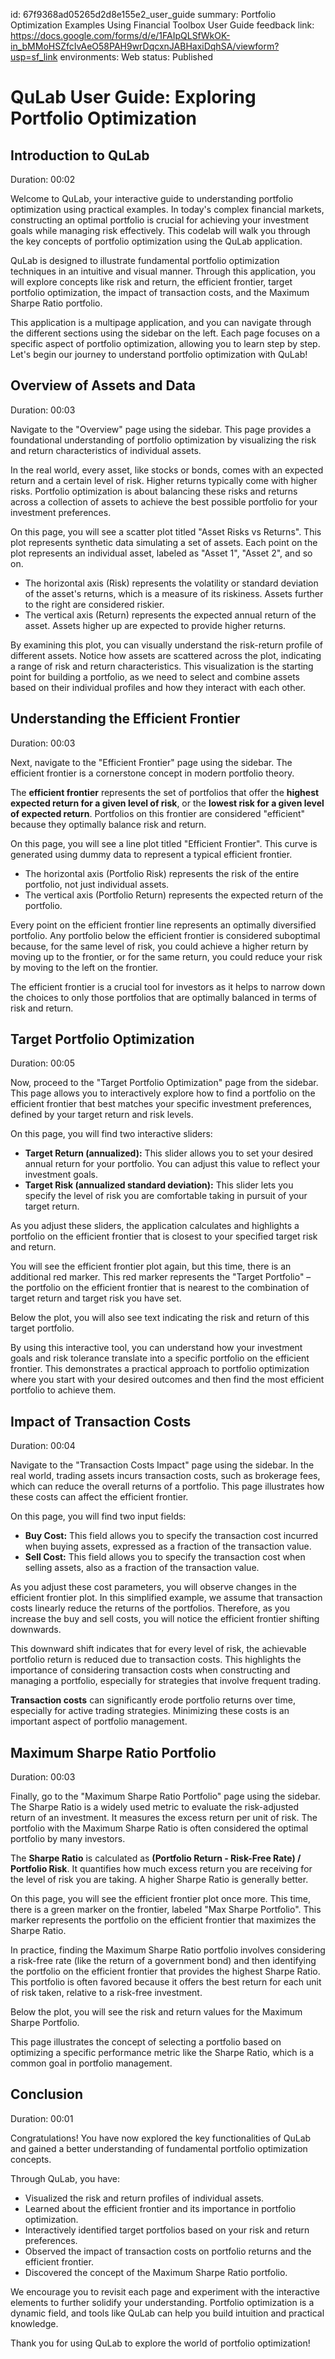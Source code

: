 id: 67f9368ad05265d2d8e155e2_user_guide
summary: Portfolio Optimization Examples Using Financial Toolbox User Guide
feedback link: https://docs.google.com/forms/d/e/1FAIpQLSfWkOK-in_bMMoHSZfcIvAeO58PAH9wrDqcxnJABHaxiDqhSA/viewform?usp=sf_link
environments: Web
status: Published
# QuLab User Guide: Exploring Portfolio Optimization

## Introduction to QuLab
Duration: 00:02

Welcome to QuLab, your interactive guide to understanding portfolio optimization using practical examples. In today's complex financial markets, constructing an optimal portfolio is crucial for achieving your investment goals while managing risk effectively. This codelab will walk you through the key concepts of portfolio optimization using the QuLab application.

QuLab is designed to illustrate fundamental portfolio optimization techniques in an intuitive and visual manner. Through this application, you will explore concepts like risk and return, the efficient frontier, target portfolio optimization, the impact of transaction costs, and the Maximum Sharpe Ratio portfolio.

This application is a multipage application, and you can navigate through the different sections using the sidebar on the left. Each page focuses on a specific aspect of portfolio optimization, allowing you to learn step by step. Let's begin our journey to understand portfolio optimization with QuLab!

## Overview of Assets and Data
Duration: 00:03

Navigate to the "Overview" page using the sidebar. This page provides a foundational understanding of portfolio optimization by visualizing the risk and return characteristics of individual assets.

In the real world, every asset, like stocks or bonds, comes with an expected return and a certain level of risk. Higher returns typically come with higher risks. Portfolio optimization is about balancing these risks and returns across a collection of assets to achieve the best possible portfolio for your investment preferences.

On this page, you will see a scatter plot titled "Asset Risks vs Returns". This plot represents synthetic data simulating a set of assets. Each point on the plot represents an individual asset, labeled as "Asset 1", "Asset 2", and so on.

*   The horizontal axis (Risk) represents the volatility or standard deviation of the asset's returns, which is a measure of its riskiness. Assets further to the right are considered riskier.
*   The vertical axis (Return) represents the expected annual return of the asset. Assets higher up are expected to provide higher returns.

By examining this plot, you can visually understand the risk-return profile of different assets. Notice how assets are scattered across the plot, indicating a range of risk and return characteristics. This visualization is the starting point for building a portfolio, as we need to select and combine assets based on their individual profiles and how they interact with each other.

## Understanding the Efficient Frontier
Duration: 00:03

Next, navigate to the "Efficient Frontier" page using the sidebar. The efficient frontier is a cornerstone concept in modern portfolio theory.

<aside class="positive">
The <b>efficient frontier</b> represents the set of portfolios that offer the <b>highest expected return for a given level of risk</b>, or the <b>lowest risk for a given level of expected return</b>. Portfolios on this frontier are considered "efficient" because they optimally balance risk and return.
</aside>

On this page, you will see a line plot titled "Efficient Frontier". This curve is generated using dummy data to represent a typical efficient frontier.

*   The horizontal axis (Portfolio Risk) represents the risk of the entire portfolio, not just individual assets.
*   The vertical axis (Portfolio Return) represents the expected return of the portfolio.

Every point on the efficient frontier line represents an optimally diversified portfolio.  Any portfolio below the efficient frontier is considered suboptimal because, for the same level of risk, you could achieve a higher return by moving up to the frontier, or for the same return, you could reduce your risk by moving to the left on the frontier.

The efficient frontier is a crucial tool for investors as it helps to narrow down the choices to only those portfolios that are optimally balanced in terms of risk and return.

## Target Portfolio Optimization
Duration: 00:05

Now, proceed to the "Target Portfolio Optimization" page from the sidebar. This page allows you to interactively explore how to find a portfolio on the efficient frontier that best matches your specific investment preferences, defined by your target return and risk levels.

On this page, you will find two interactive sliders:

*   **Target Return (annualized):** This slider allows you to set your desired annual return for your portfolio. You can adjust this value to reflect your investment goals.
*   **Target Risk (annualized standard deviation):** This slider lets you specify the level of risk you are comfortable taking in pursuit of your target return.

As you adjust these sliders, the application calculates and highlights a portfolio on the efficient frontier that is closest to your specified target risk and return.

You will see the efficient frontier plot again, but this time, there is an additional red marker. This red marker represents the "Target Portfolio" – the portfolio on the efficient frontier that is nearest to the combination of target return and target risk you have set.

Below the plot, you will also see text indicating the risk and return of this target portfolio.

By using this interactive tool, you can understand how your investment goals and risk tolerance translate into a specific portfolio on the efficient frontier. This demonstrates a practical approach to portfolio optimization where you start with your desired outcomes and then find the most efficient portfolio to achieve them.

## Impact of Transaction Costs
Duration: 00:04

Navigate to the "Transaction Costs Impact" page using the sidebar. In the real world, trading assets incurs transaction costs, such as brokerage fees, which can reduce the overall returns of a portfolio. This page illustrates how these costs can affect the efficient frontier.

On this page, you will find two input fields:

*   **Buy Cost:** This field allows you to specify the transaction cost incurred when buying assets, expressed as a fraction of the transaction value.
*   **Sell Cost:**  This field allows you to specify the transaction cost when selling assets, also as a fraction of the transaction value.

As you adjust these cost parameters, you will observe changes in the efficient frontier plot.  In this simplified example, we assume that transaction costs linearly reduce the returns of the portfolios. Therefore, as you increase the buy and sell costs, you will notice the efficient frontier shifting downwards.

This downward shift indicates that for every level of risk, the achievable portfolio return is reduced due to transaction costs.  This highlights the importance of considering transaction costs when constructing and managing a portfolio, especially for strategies that involve frequent trading.

<aside class="negative">
<b>Transaction costs</b> can significantly erode portfolio returns over time, especially for active trading strategies. Minimizing these costs is an important aspect of portfolio management.
</aside>

## Maximum Sharpe Ratio Portfolio
Duration: 00:03

Finally, go to the "Maximum Sharpe Ratio Portfolio" page using the sidebar. The Sharpe Ratio is a widely used metric to evaluate the risk-adjusted return of an investment. It measures the excess return per unit of risk. The portfolio with the Maximum Sharpe Ratio is often considered the optimal portfolio by many investors.

<aside class="positive">
The <b>Sharpe Ratio</b> is calculated as <b>(Portfolio Return - Risk-Free Rate) / Portfolio Risk</b>. It quantifies how much excess return you are receiving for the level of risk you are taking. A higher Sharpe Ratio is generally better.
</aside>

On this page, you will see the efficient frontier plot once more. This time, there is a green marker on the frontier, labeled "Max Sharpe Portfolio". This marker represents the portfolio on the efficient frontier that maximizes the Sharpe Ratio.

In practice, finding the Maximum Sharpe Ratio portfolio involves considering a risk-free rate (like the return of a government bond) and then identifying the portfolio on the efficient frontier that provides the highest Sharpe Ratio.  This portfolio is often favored because it offers the best return for each unit of risk taken, relative to a risk-free investment.

Below the plot, you will see the risk and return values for the Maximum Sharpe Portfolio.

This page illustrates the concept of selecting a portfolio based on optimizing a specific performance metric like the Sharpe Ratio, which is a common goal in portfolio management.

## Conclusion
Duration: 00:01

Congratulations! You have now explored the key functionalities of QuLab and gained a better understanding of fundamental portfolio optimization concepts.

Through QuLab, you have:

*   Visualized the risk and return profiles of individual assets.
*   Learned about the efficient frontier and its importance in portfolio optimization.
*   Interactively identified target portfolios based on your risk and return preferences.
*   Observed the impact of transaction costs on portfolio returns and the efficient frontier.
*   Discovered the concept of the Maximum Sharpe Ratio portfolio.

We encourage you to revisit each page and experiment with the interactive elements to further solidify your understanding. Portfolio optimization is a dynamic field, and tools like QuLab can help you build intuition and practical knowledge.

Thank you for using QuLab to explore the world of portfolio optimization!
